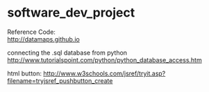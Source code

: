 # software_dev_project  
Reference Code:    
http://datamaps.github.io

connecting the .sql database from python
http://www.tutorialspoint.com/python/python_database_access.htm


html button:  http://www.w3schools.com/jsref/tryit.asp?filename=tryjsref_pushbutton_create
